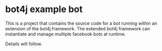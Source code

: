 bot4j example bot
=================

This is a project that contains the source code for a bot running within an extension of the bot4j framework. The extended bot4j framework can instantiate and manage multiple facebook bots at runtime.

Details will follow.
